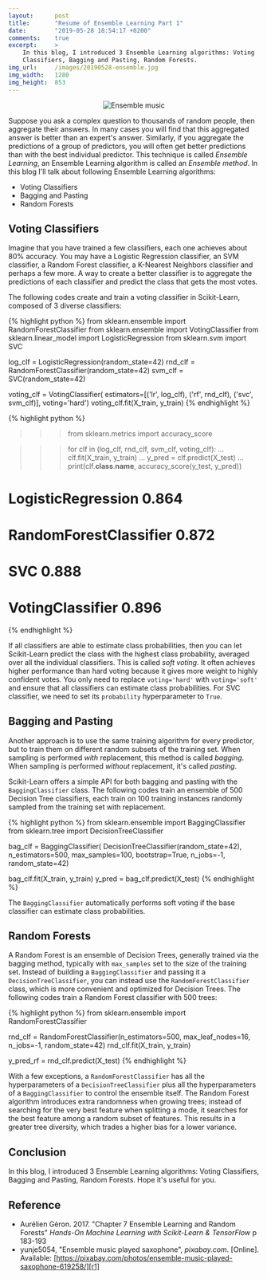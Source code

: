```yaml
---
layout:      post
title:       "Resume of Ensemble Learning Part 1"
date:        "2019-05-28 18:54:17 +0200"
comments:    true
excerpt:     >
    In this blog, I introduced 3 Ensemble Learning algorithms: Voting
    Classifiers, Bagging and Pasting, Random Forests.
img_url:     /images/20190528-ensemble.jpg
img_width:   1280
img_height:  853
---
```


<p align="center">
  <img alt="Ensemble music"
  src="{{ site.baseurl }}/images/20190528-ensemble.jpg"/>
</p>

Suppose you ask a complex question to thousands of random people, then
aggregate their answers. In many cases you will find that this aggregated
answer is better than an expert's answer. Similarly, if you aggregate the
predictions of a group of predictors, you will often get better predictions
than with the best individual predictor. This technique is called _Ensemble
Learning_, an Ensemble Learning algorithm is called an _Ensemble method_. In
this blog I'll talk about following Ensemble Learning algorithms:
- Voting Classifiers
- Bagging and Pasting
- Random Forests

## Voting Classifiers
Imagine that you have trained a few classifiers, each one achieves about 80%
accuracy. You may have a Logistic Regression classifier, an SVM classifier, a
Random Forest classifier, a K-Nearest Neighbors classifier and perhaps a few
more. A way to create a better classifier is to aggregate the predictions of
each classifier and predict the class that gets the most votes.

The following codes create and train a voting classifier in Scikit-Learn,
composed of 3 diverse classifiers:

{% highlight python %}
from sklearn.ensemble import RandomForestClassifier
from sklearn.ensemble import VotingClassifier
from sklearn.linear_model import LogisticRegression
from sklearn.svm import SVC

log_clf = LogisticRegression(random_state=42)
rnd_clf = RandomForestClassifier(random_state=42)
svm_clf = SVC(random_state=42)

voting_clf = VotingClassifier(
    estimators=[('lr', log_clf), ('rf', rnd_clf), ('svc', svm_clf)],
    voting='hard')
voting_clf.fit(X_train, y_train)
{% endhighlight %}

{% highlight python %}
>>> from sklearn.metrics import accuracy_score

>>> for clf in (log_clf, rnd_clf, svm_clf, voting_clf):
...     clf.fit(X_train, y_train)
...     y_pred = clf.predict(X_test)
...     print(clf.__class__.__name__, accuracy_score(y_test, y_pred))

# LogisticRegression 0.864
# RandomForestClassifier 0.872
# SVC 0.888
# VotingClassifier 0.896
{% endhighlight %}

If all classifiers are able to estimate class probabilities, then you can let
Scikit-Learn predict the class with the highest class probability, averaged
over all the individual classifiers. This is called _soft voting_. It often
achieves higher performance than hard voting because it gives more weight to
highly confident votes. You only need to replace `voting='hard'` with
`voting='soft'` and ensure that all classifiers can estimate class
probabilities. For SVC classifier, we need to set its `probability`
hyperparameter to `True`.

## Bagging and Pasting
Another approach is to use the same training algorithm for every predictor, but
to train them on different random subsets of the training set. When sampling is
performed _with_ replacement, this method is called _bagging_. When sampling is
performed _without_ replacement, it's called _pasting_.

Scikit-Learn offers a simple API for both bagging and pasting with the
`BaggingClassifier` class. The following codes train an ensemble of 500
Decision Tree classifiers, each train on 100 training instances randomly
sampled from the training set with replacement.

{% highlight python %}
from sklearn.ensemble import BaggingClassifier
from sklearn.tree import DecisionTreeClassifier

bag_clf = BaggingClassifier(
    DecisionTreeClassifier(random_state=42), n_estimators=500,
    max_samples=100, bootstrap=True, n_jobs=-1, random_state=42)

bag_clf.fit(X_train, y_train)
y_pred = bag_clf.predict(X_test)
{% endhighlight %}

The `BaggingClassifier` automatically performs soft voting if the base
classifier can estimate class probabilities.

## Random Forests
A Random Forest is an ensemble of Decision Trees, generally trained via the
bagging method, typically with `max_samples` set to the size of the training
set. Instead of building a `BaggingClassifier` and passing it a
`DecisionTreeClassifier`, you can instead use the `RandomForestClassifier`
class, which is more convenient and optimized for Decision Trees. The following
codes train a Random Forest classifier with 500 trees:

{% highlight python %}
from sklearn.ensemble import RandomForestClassifier

rnd_clf = RandomForestClassifier(n_estimators=500,
                                 max_leaf_nodes=16,
                                 n_jobs=-1,
                                 random_state=42)
rnd_clf.fit(X_train, y_train)

y_pred_rf = rnd_clf.predict(X_test)
{% endhighlight %}

With a few exceptions, a `RandomForestClassifier` has all the hyperparameters
of a `DecisionTreeClassifier` plus all the hyperparameters of a
`BaggingClassifier` to control the ensemble itself. The Random Forest algorithm
introduces extra randomness when growing trees; instead of searching for the
very best feature when splitting a mode, it searches for the best feature among
a random subset of features. This results in a greater tree diversity, which
trades a higher bias for a lower variance.

## Conclusion
In this blog, I introduced 3 Ensemble Learning algorithms: Voting Classifiers,
Bagging and Pasting, Random Forests. Hope it's useful for you.

## Reference
- Aurélien Géron. 2017. "Chapter 7 Ensemble Learning and Random Forests"
_Hands-On Machine Learning with Scikit-Learn & TensorFlow_ p 183-193
- yunje5054, "Ensemble music played saxophone", _pixabay.com_. [Online]. Available: [https://pixabay.com/photos/ensemble-music-played-saxophone-619258/][r1]

[r1]: https://pixabay.com/photos/ensemble-music-played-saxophone-619258/

